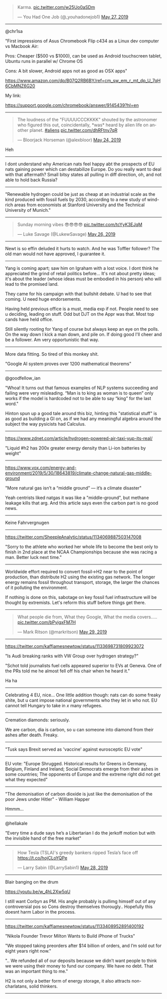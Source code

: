 
<blockquote class="twitter-tweet" data-lang="en"><p lang="et" dir="ltr">Karma. <a href="https://t.co/w25Uo0aSDm">pic.twitter.com/w25Uo0aSDm</a></p>&mdash; You Had One Job (@_youhadonejob1) <a href="https://twitter.com/_youhadonejob1/status/1132909102047354882?ref_src=twsrc%5Etfw">May 27, 2019</a></blockquote>
<script async src="https://platform.twitter.com/widgets.js" charset="utf-8"></script>

---

@chr1sa

"First impressions of Asus Chromebook Flip c434 as a Linux dev computer vs Macbook Air:

Pros: Cheaper ($500 vs $1000), can be used as Android touchscreen tablet, Ubuntu runs in parallel w/ Chrome OS

Cons: A bit slower, Android apps not as good as OSX apps"

https://www.amazon.com/dp/B07Q2RB6BY/ref=cm_sw_em_r_mt_dp_U_7qH6CbMNZ6G20

My link:

https://support.google.com/chromebook/answer/9145439?hl=en

---

<blockquote class="twitter-tweet" data-lang="en"><p lang="en" dir="ltr">The loudness of the &quot;FUUUUCCCKKKK&quot; shouted by the astronomer who figured this out, coincidentally, *was* heard by alien life on another planet. <a href="https://twitter.com/hashtag/aliens?src=hash&amp;ref_src=twsrc%5Etfw">#aliens</a> <a href="https://t.co/dhRFtnv7qR">pic.twitter.com/dhRFtnv7qR</a></p>&mdash; Bloorjack Horseman (@alexbloor) <a href="https://twitter.com/alexbloor/status/1132022231134023681?ref_src=twsrc%5Etfw">May 24, 2019</a></blockquote>
<script async src="https://platform.twitter.com/widgets.js" charset="utf-8"></script>

Heh

---

I dont understand why American nats feel happy abt the prospects of EU
nats gaining power which can destabilize Europe. Do you really want to
deal with that aftermath? Small bitsy states all pulling in diff
direction, oh, and not able to hold back Russia?

---

"Renewable hydrogen could be just as cheap at an industrial scale as
the kind produced with fossil fuels by 2030, according to a new study
of wind-rich areas from economists at Stanford University and the
Technical University of Munich."

---

<blockquote class="twitter-tweet" data-lang="en"><p lang="en" dir="ltr">Sunday morning vibes 😎😎😎😎 <a href="https://t.co/tcYyK3EJqM">pic.twitter.com/tcYyK3EJqM</a></p>&mdash; Luke Savage (@LukewSavage) <a href="https://twitter.com/LukewSavage/status/1132682155996405760?ref_src=twsrc%5Etfw">May 26, 2019</a></blockquote>
<script async src="https://platform.twitter.com/widgets.js" charset="utf-8"></script>

---

Newt is so effin deluded it hurts to watch. And he was Toffler
follower? The old man would not have approved, I guarantee it.

---

Yang is coming apart; saw him on Igraham with a lost voice. I dont
think he appreciated the grind of retail politics before... It's not
about pretty ideas; it's about the leader (whose ideas must be
embodied in his person) who will lead to the promised land.

They came for his campaign with that bullshit debate. U had to see
that coming. U need huge endorsements.

Having held previous office is a must, media exp if not. People need
to see u deciding, leading on stuff. Odd but DJT on the Appr was
that. Most top cands have held office.

Still silently rooting for Yang of course but always keep an eye on
the polls. On the way down I kick a man down, and pile on. If doing
good I'll cheer and be a follower. Am very opportunistic that way.

---

More data fitting. So tired of this monkey shit.

"Google AI system proves over 1200 mathematical theorems"

---

@goodfellow_ian

"Whoa! It turns out that famous examples of NLP systems succeeding and failing were very misleading. “Man is to king as woman is to queen” only works if the model is hardcoded not to be able to say “king” for the last word."

Hinton spun up a good tale around this biz, hinting this "statistical stuff" is as good as building a GI on, as if we had any meaningful algebra around the subject the way pysicists had Calculus.

---

https://www.zdnet.com/article/hydrogen-powered-air-taxi-yup-its-real/

"Liquid #h2 has 200x greater energy density than Li-ion batteries by weight"

---

https://www.vox.com/energy-and-environment/2019/5/30/18643819/climate-change-natural-gas-middle-ground

"More natural gas isn’t a “middle ground” — it’s a climate disaster"

Yeah centrists liked natgas it was like a "middle-ground", but methane leakage kills that arg. And this article says even the carbon part is no good news.

---

Keine Fahrvergnugen

---

https://twitter.com/SheepleAnalytic/status/1134069887503147008

"Sorry to the athlete who worked her whole life to become the best only to finish in 2nd place at the NCAA Championships because she was racing a man. Better luck next time."

---

Worldwide effort required to convert fossil->H2 near to the point of production, than distribute H2 using the existing gas network. The longer energy remains fossil throughout transport, storage, the larger the chances of it polluting the environment.

If nothing is done on this, sabotage on key fossil fuel infrastructure will be thought by extremists. Let's reform this stuff before things get there.

---

<blockquote class="twitter-tweet" data-lang="en"><p lang="en" dir="ltr">What people die from, What they Google, What the media covers..... <a href="https://t.co/bPyigxFM7H">pic.twitter.com/bPyigxFM7H</a></p>&mdash; Mark Ritson (@markritson) <a href="https://twitter.com/markritson/status/1133794330513235968?ref_src=twsrc%5Etfw">May 29, 2019</a></blockquote>
<script async src="https://platform.twitter.com/widgets.js" charset="utf-8"></script>

---

https://twitter.com/kaffjamesnewtow/status/1133698731809923072

"Is Audi breaking ranks with VW Group over hydrogen strategy?"

"Schot told journalists fuel cells appeared superior to EVs at Geneva. One of the PRs told me he almost fell off his chair when he heard it."

Ha ha

---

Celebrating 4 EU, nice... One little addition though: nats can do some freaky shite, but u cant impose national governments who they let in who not. EU cannot tell Hungary to take in _x_ many refugees.

---

Cremation diamonds: seriously. 

We are carbon, dia is carbon, so u can someone into diamond from their ashes after death. Freaky.

---

"Tusk says Brexit served as 'vaccine' against eurosceptic EU vote"

---

EU vote: "Europe Shrugged. Historical results for Greens in Germany, Belgium, Finland and Ireland; Social Democrats emerge from their ashes in some countries; The opponents of Europe and the extreme right did not get what they expected"

---

"The demonisation of carbon dioxide is just like the demonisation of the poor Jews under Hitler" - William Happer

Hmmm...

---
 
@hellakale

"Every time a dude says he’s a Libertarian I do the jerkoff motion but with the invisible hand of the free market"

---

<blockquote class="twitter-tweet" data-lang="en"><p lang="en" dir="ltr">How Tesla (TSLA)&#39;s greedy bankers ripped Tesla’s face off <a href="https://t.co/hojCLoYQPe">https://t.co/hojCLoYQPe</a></p>&mdash; Larry Sabin (@LarrySabin1) <a href="https://twitter.com/LarrySabin1/status/1133238672860491776?ref_src=twsrc%5Etfw">May 28, 2019</a></blockquote>
<script async src="https://platform.twitter.com/widgets.js" charset="utf-8"></script>

---

Blair banging on the drum 

https://youtu.be/w_4hL2Xw5qU 

I still want Corbyn as PM. His angle probably is  pullimg himself out of any controversial pos so Cons destroy themselves thorougly.. Hopefully this doesnt harm Labor in the process.

---

https://twitter.com/kaffjamesnewtow/status/1133408952891400192

"Nikola Founder Trevor Milton Wants to Build iPhone of Trucks"

"We stopped taking preorders after $14 billion of orders, and I’m sold out for eight years right now."

".. We refunded all of our deposits because we didn’t want people to think we were using their money to fund our company. We have no debt. That was an important thing to me."

H2 is not only a better form of energy storage, it also attracts non-charlatans, solid thinkers.

---



























